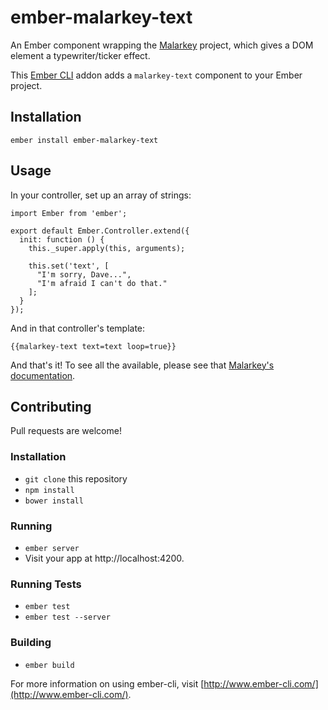 # ember-malarkey-text

An Ember component wrapping the [Malarkey](https://github.com/yuanqing/malarkey) project, which gives a DOM element a typewriter/ticker effect.

This [Ember CLI](http://www.ember-cli.com/) addon adds a `malarkey-text` component to your Ember project.

## Installation

    ember install ember-malarkey-text

## Usage

In your controller, set up an array of strings:

    import Ember from 'ember';

    export default Ember.Controller.extend({
      init: function () {
        this._super.apply(this, arguments);

        this.set('text', [
          "I'm sorry, Dave...",
          "I'm afraid I can't do that."
        ];
      }
    });

And in that controller's template:

    {{malarkey-text text=text loop=true}}

And that's it! To see all the available, please see that [Malarkey's documentation](https://github.com/yuanqing/malarkey/blob/master/README.md#api).

## Contributing

Pull requests are welcome!

### Installation

* `git clone` this repository
* `npm install`
* `bower install`

### Running

* `ember server`
* Visit your app at http://localhost:4200.

### Running Tests

* `ember test`
* `ember test --server`

### Building

* `ember build`

For more information on using ember-cli, visit [http://www.ember-cli.com/](http://www.ember-cli.com/).
